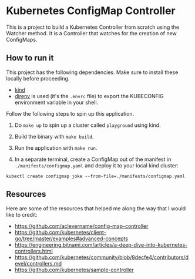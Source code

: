 # Kubernetes ConfigMap Controller

This is a project to build a Kubernetes Controller from scratch using the Watcher method. It is a Controller that watches for the creation of new ConfigMaps.

## How to run it
This project has the following dependencies. Make sure to install these locally before proceeding.
- [kind](https://kind.sigs.k8s.io/docs/user/quick-start/)
- [direnv](https://direnv.net/#basic-installation) is used (it's the `.envrc` file) to export the KUBECONFIG environment variable in your shell. 

Follow the following steps to spin up this application.

1. Do `make up` to spin up a cluster called `playground` using kind.

2. Build the binary with `make build`.

3. Run the application with `make run`.

4. In a separate terminal, create a ConfigMap out of the manifest in `./manifests/configmap.yaml` and deploy it to your local kind cluster:

```
kubectl create configmap joke --from-file=./manifests/configmap.yaml
```

## Resources
Here are some of the resources that helped me along the way that I would like to credit:
- https://github.com/aclevername/config-map-controller
- https://github.com/kubernetes/client-go/tree/master/examples#advanced-concepts
- https://engineering.bitnami.com/articles/a-deep-dive-into-kubernetes-controllers.html
- https://github.com/kubernetes/community/blob/8decfe4/contributors/devel/controllers.md
- https://github.com/kubernetes/sample-controller
